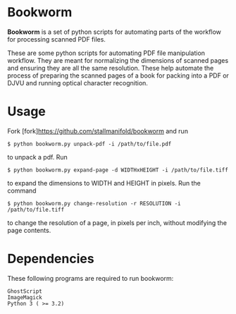 # Bookworm

**Bookworm** is a set of python scripts for automating parts of the workflow
for processing scanned PDF files.

These are some python scripts for automating PDF file manipulation workflow. They
are meant for normalizing the dimensions of scanned pages and ensuring they are all
the same resolution. These help automate the process of preparing the scanned pages of
a book for packing into a PDF or DJVU and running optical character recognition.

Usage
=====

Fork [fork]https://github.com/stallmanifold/bookworm and run

```
$ python bookworm.py unpack-pdf -i /path/to/file.pdf  
```  

to unpack a pdf. Run

```    
$ python bookworm.py expand-page -d WIDTHxHEIGHT -i /path/to/file.tiff
```

to expand the dimensions to WIDTH and HEIGHT in pixels. Run the command

```
$ python bookworm.py change-resolution -r RESOLUTION -i /path/to/file.tiff
```
to change the resolution of a page, in pixels per inch, without modifying the page contents.


Dependencies
============

These following programs are required to run bookworm:
```
GhostScript
ImageMagick
Python 3 ( >= 3.2)
```
